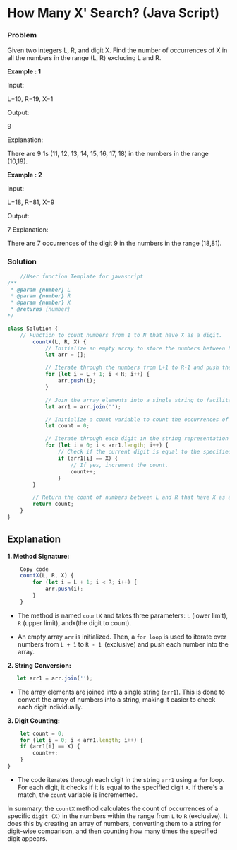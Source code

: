 # How Many X' Search?  (Java Script)
### Problem

Given two integers L, R, and digit X. Find the number of occurrences of X in all the numbers in the range (L, R)
 excluding L and R.

 **Example : 1**

Input:

L=10, R=19, X=1

Output:

9

Explanation:

There are 9 1s (11, 12, 13, 14, 15, 16, 17, 18) in the numbers in the range (10,19).

**Example : 2**

Input:

L=18, R=81, X=9

Output:

7
Explanation:

There are 7 occurrences of the digit 9 in the numbers in the range (18,81).

### Solution
```javascript
    //User function Template for javascript
/**
 * @param {number} L
 * @param {number} R
 * @param {number} X
 * @returns {number}
*/

class Solution {
    // Function to count numbers from 1 to N that have X as a digit.
        countX(L, R, X) {
            // Initialize an empty array to store the numbers between L and R.
            let arr = [];

            // Iterate through the numbers from L+1 to R-1 and push them into the array.
            for (let i = L + 1; i < R; i++) {
                arr.push(i);
            }

            // Join the array elements into a single string to facilitate digit comparison.
            let arr1 = arr.join('');

            // Initialize a count variable to count the occurrences of the digit X.
            let count = 0;

            // Iterate through each digit in the string representation of numbers.
            for (let i = 0; i < arr1.length; i++) {
                // Check if the current digit is equal to the specified digit X.
                if (arr1[i] == X) {
                    // If yes, increment the count.
                    count++;
                }
        }

        // Return the count of numbers between L and R that have X as a digit.
        return count;
    }
}
```

## Explanation
**1. Method Signature:**

```javascript
    Copy code
    countX(L, R, X) {
        for (let i = L + 1; i < R; i++) {
            arr.push(i);
        }
    }

```      
 - The method is named `countX` and takes three parameters: `L` (lower limit), `R` (upper limit), and` X `(the digit to count).

 - An empty array `arr` is initialized. Then, a `for loop` is used to iterate over numbers from `L + 1` to `R - 1 `(exclusive) and push each number into the array.
 
 **2. String Conversion:**
 
 ```javascript
    let arr1 = arr.join('');
 ```
 - The array elements are joined into a single string (`arr1`). This is done to convert the array of numbers into a string, making it easier to check each digit individually.

**3. Digit Counting:**

```javascript
    let count = 0;
    for (let i = 0; i < arr1.length; i++) {
    if (arr1[i] == X) {
        count++;
    }
}
```
- The code iterates through each digit in the string `arr1` using a `for` loop. For each digit, it checks if it 
    is  equal to the specified digit `X`. If there's a match, the `count` variable is incremented.

In summary, the `countX` method calculates the count of occurrences of a specific `digit (X)` in the numbers within the range from `L` to `R` (exclusive). It does this by creating an array of numbers, converting them to a string for digit-wise comparison, and then counting how many times the specified digit appears. 